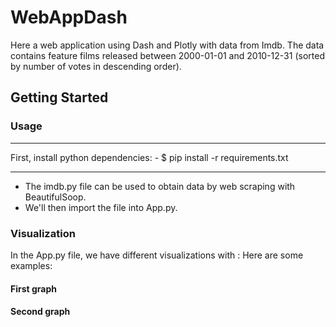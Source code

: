 # WebAppDash

Here a web application using Dash and Plotly with data from Imdb.
The data contains feature films released between 2000-01-01 and 2010-12-31 (sorted by number of votes in descending order).

## Getting Started

  ### Usage
  ***
  First, install python dependencies:
    - $ pip install -r requirements.txt
  
  ***
   - The imdb.py file can be used to obtain data by web scraping with BeautifulSoop.
   - We'll then import the file into App.py.
 
 ### Visualization
 
  In the App.py file, we have different visualizations with : Here are some examples: 
  
  
  #### First graph
     
  #### Second graph
